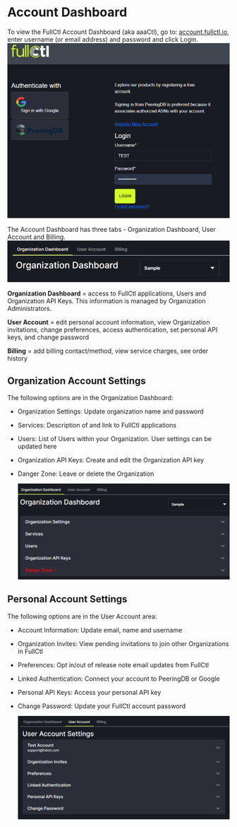 # Account Dashboard

To view the FullCtl Account Dashboard (aka aaaCtl), go to: [account.fullctl.io](https://account.fullctl.io), enter username (or email address)  and password and click Login. 
   ![](img/userpass.png)

The Account Dashboard has three tabs - Organization Dashboard, User Account and Billing. 
   ![](img/threetabs.png)

**Organization Dashboard** = access to FullCtl applications, Users and Organization API Keys. This information is managed by Organization Administrators. 

**User Account** = edit personal account information, view Organization invitations, change preferences, access authentication, set personal API keys, and change password

**Billing** = add billing contact/method, view service charges, see order history

## Organization Account Settings
The following options are in the  Organization Dashboard:

- Organization Settings: Update organization name and password
- Services: Description of and link to FullCtl applications
- Users: List of Users within your Organization. User settings can be updated here
- Organization API Keys: Create and edit the Organization API key
- Danger Zone: Leave or delete the Organization
  
   ![](img/orgtab.png)
   
## Personal Account Settings
The following options are in the User Account area:

- Account Information: Update email, name and username 
- Organization Invites: View pending invitations to join other Organizations in FullCtl
- Preferences: Opt in/out of release note email updates from FullCtl 
- Linked Authentication: Connect your account to PeeringDB or Google
- Personal API Keys: Access your personal API key
- Change Password: Update your FullCtl account password
  
   ![](img/usertab.png)

